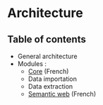 # Architecture

## Table of contents

- General architecture
- Modules :
  * [Core](./core/index_fr.md) (French)
  * Data importation
  * Data extraction
  * [Semantic web](./rdf/index_fr.md) (French)